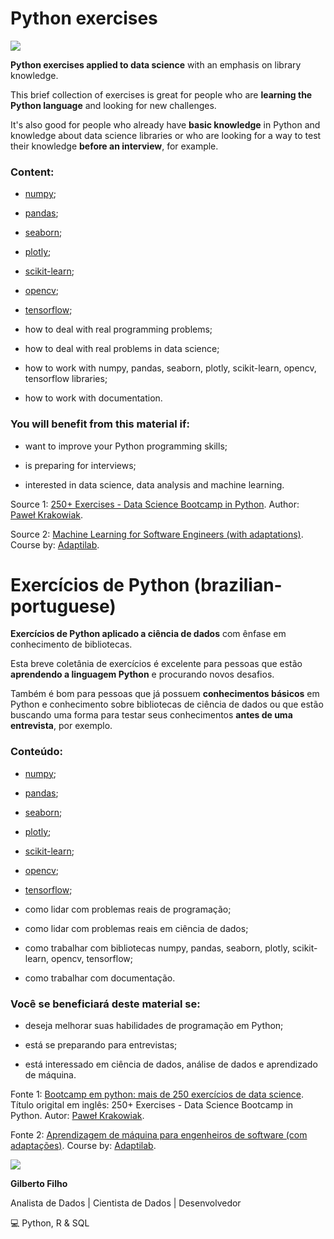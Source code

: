 # Python exercises

![](https://i.imgur.com/lCn1f0g.png)

**Python exercises applied to data science** with an emphasis on library knowledge.

This brief collection of exercises is great for people who are **learning the Python language** and looking for new challenges.

It's also good for people who already have **basic knowledge** in Python and knowledge about data science libraries or who are looking for a way to test their knowledge **before an interview**, for example.

### Content:

- [numpy](https://numpy.org/);

- [pandas](https://pandas.pydata.org/);

- [seaborn](https://seaborn.pydata.org/);

- [plotly](https://plotly.com/python/);

- [scikit-learn](https://scikit-learn.org/stable/);

- [opencv](https://pypi.org/project/opencv-python/);

- [tensorflow](https://www.tensorflow.org/tutorials);

- how to deal with real programming problems;

- how to deal with real problems in data science;

- how to work with numpy, pandas, seaborn, plotly, scikit-learn, opencv, tensorflow libraries;

- how to work with documentation.

### You will benefit from this material if:

- want to improve your Python programming skills;

- is preparing for interviews;

- interested in data science, data analysis and machine learning.


Source 1: [250+ Exercises - Data Science Bootcamp in Python](https://www.udemy.com/course/250-exercises-data-science-bootcamp-in-python/). Author: [Paweł Krakowiak](https://www.udemy.com/user/krakowiakpawel9/).

Source 2: [Machine Learning for Software Engineers (with adaptations)](https://www.educative.io/courses/machine-learning-for-software-engineers). Course by: [Adaptilab](https://www.adaptilab.com/).


# Exercícios de Python (brazilian-portuguese)

**Exercícios de Python aplicado a ciência de dados** com ênfase em conhecimento de bibliotecas.

Esta breve coletânia de exercícios é excelente para pessoas que estão **aprendendo a linguagem Python** e procurando novos desafios.

Também é bom para pessoas que já possuem **conhecimentos básicos** em Python e conhecimento sobre bibliotecas de ciência de dados ou que estão buscando uma forma para testar seus conhecimentos **antes de uma entrevista**, por exemplo.

### Conteúdo:

- [numpy](https://numpy.org/);

- [pandas](https://pandas.pydata.org/);

- [seaborn](https://seaborn.pydata.org/);

- [plotly](https://plotly.com/python/);

- [scikit-learn](https://scikit-learn.org/stable/);

- [opencv](https://pypi.org/project/opencv-python/);

- [tensorflow](https://www.tensorflow.org/tutorials);

- como lidar com problemas reais de programação;

- como lidar com problemas reais em ciência de dados;

- como trabalhar com bibliotecas numpy, pandas, seaborn, plotly, scikit-learn, opencv, tensorflow;

- como trabalhar com documentação.

### Você se beneficiará deste material se:

- deseja melhorar suas habilidades de programação em Python;

- está se preparando para entrevistas;

- está interessado em ciência de dados, análise de dados e aprendizado de máquina.


Fonte 1: [Bootcamp em python: mais de 250 exercícios de data science](https://www.udemy.com/course/250-exercises-data-science-bootcamp-in-python/). Título origital em inglês: 250+ Exercises - Data Science Bootcamp in Python. Autor: [Paweł Krakowiak](https://www.udemy.com/user/krakowiakpawel9/).

Fonte 2: [Aprendizagem de máquina para engenheiros de software (com adaptações)](https://www.educative.io/courses/machine-learning-for-software-engineers). Course by: [Adaptilab](https://www.adaptilab.com/).


![](https://i.imgur.com/meHJQw2s.png)

**Gilberto Filho**

Analista de Dados | Cientista de Dados | Desenvolvedor 

💻 Python, R & SQL
